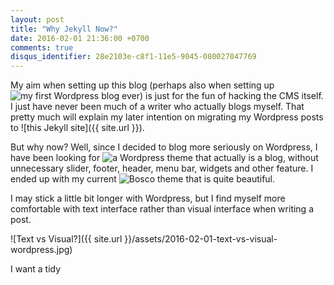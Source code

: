 ```yaml
---
layout: post
title: "Why Jekyll Now?"
date: 2016-02-01 21:36:00 +0700
comments: true
disqus_identifier: 28e2103e-c8f1-11e5-9045-080027047769
---
```


My aim when setting up this blog (perhaps also when setting up ![my first Wordpress blog ever](http://benjdewantara.wordpress.com)) is just for the fun of hacking the CMS itself. I just have never been much of a writer who actually blogs myself. That pretty much will explain my later intention on migrating my Wordpress posts to ![this Jekyll site]({{ site.url }}).

But why now? Well, since I decided to blog more seriously on Wordpress, I have been looking for ![a Wordpress theme that actually is a blog](https://wordpress.org/themes/search/blog), without unnecessary slider, footer, header, menu bar, widgets and other feature. I ended up with my current ![Bosco theme](https://boscodemo.wordpress.com) that is quite beautiful.

I may stick a little bit longer with Wordpress, but I find myself more comfortable with text interface rather than visual interface when writing a post.

![Text vs Visual?]({{ site.url }}/assets/2016-02-01-text-vs-visual-wordpress.jpg)

I want a tidy 


